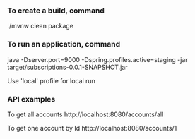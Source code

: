### To create a build, command
./mvnw clean package

### To run an application, command
java -Dserver.port=9000 -Dspring.profiles.active=staging -jar target/subscriptions-0.0.1-SNAPSHOT.jar
 
Use 'local' profile for local run

### API examples

To get all accounts
http://localhost:8080/accounts/all

To get one account by Id
http://localhost:8080/accounts/1
